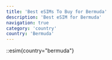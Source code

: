 ```yaml
---
title: 'Best eSIMs To Buy for Bermuda'
description: 'Best eSIM for Bermuda'
navigation: true
category: 'country'
country: 'Bermuda'
---
```


::esim{country="bermuda"}
